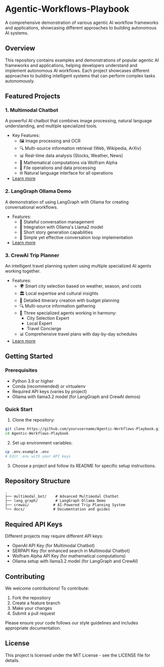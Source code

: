 # Agentic-Workflows-Playbook

A comprehensive demonstration of various agentic AI workflow frameworks and applications, showcasing different approaches to building autonomous AI systems.

## Overview

This repository contains examples and demonstrations of popular agentic AI frameworks and applications, helping developers understand and implement autonomous AI workflows. Each project showcases different approaches to building intelligent systems that can perform complex tasks autonomously.

## Featured Projects

### 1. Multimodal Chatbot
A powerful AI chatbot that combines image processing, natural language understanding, and multiple specialized tools.
- Key Features:
  - 🖼️ Image processing and OCR
  - 🔍 Multi-source information retrieval (Web, Wikipedia, ArXiv)
  - 📊 Real-time data analysis (Stocks, Weather, News)
  - 🧮 Mathematical computations via Wolfram Alpha
  - 💾 File operations and data processing
  - 🌐 Natural language interface for all operations
- [Learn more](./multimodal_bot/)

### 2. LangGraph Ollama Demo
A demonstration of using LangGraph with Ollama for creating conversational workflows.
- Features:
  - 🔄 Stateful conversation management
  - 🤖 Integration with Ollama's Llama2 model
  - 📝 Short story generation capabilities
  - 🎯 Simple yet effective conversation loop implementation
- [Learn more](./lang_graph/)

### 3. CrewAI Trip Planner
An intelligent travel planning system using multiple specialized AI agents working together.
- Features:
  - 🌍 Smart city selection based on weather, season, and costs
  - 🏛️ Local expertise and cultural insights
  - 📅 Detailed itinerary creation with budget planning
  - 🔍 Multi-source information gathering
  - 🤖 Three specialized agents working in harmony:
    - City Selection Expert
    - Local Expert
    - Travel Concierge
  - 📊 Comprehensive travel plans with day-by-day schedules
- [Learn more](./crewai/)

## Getting Started

### Prerequisites
- Python 3.9 or higher
- Conda (recommended) or virtualenv
- Required API keys (varies by project)
- Ollama with llama3.2 model (for LangGraph and CrewAI demos)

### Quick Start
1. Clone the repository:
```bash
git clone https://github.com/yourusername/Agentic-Workflows-Playbook.git
cd Agentic-Workflows-Playbook
```

2. Set up environment variables:
```bash
cp .env.example .env
# Edit .env with your API keys
```

3. Choose a project and follow its README for specific setup instructions.

## Repository Structure
```
.
├── multimodal_bot/    # Advanced Multimodal Chatbot
├── lang_graph/        # LangGraph Ollama Demo
├── crewai/           # AI-Powered Trip Planning System
└── docs/             # Documentation and guides
```

## Required API Keys

Different projects may require different API keys:
- OpenAI API Key (for Multimodal Chatbot)
- SERPAPI Key (for enhanced search in Multimodal Chatbot)
- Wolfram Alpha API Key (for mathematical computations)
- Ollama setup with llama3.2 model (for LangGraph and CrewAI)

## Contributing

We welcome contributions! To contribute:
1. Fork the repository
2. Create a feature branch
3. Make your changes
4. Submit a pull request

Please ensure your code follows our style guidelines and includes appropriate documentation.

## License

This project is licensed under the MIT License - see the LICENSE file for details.